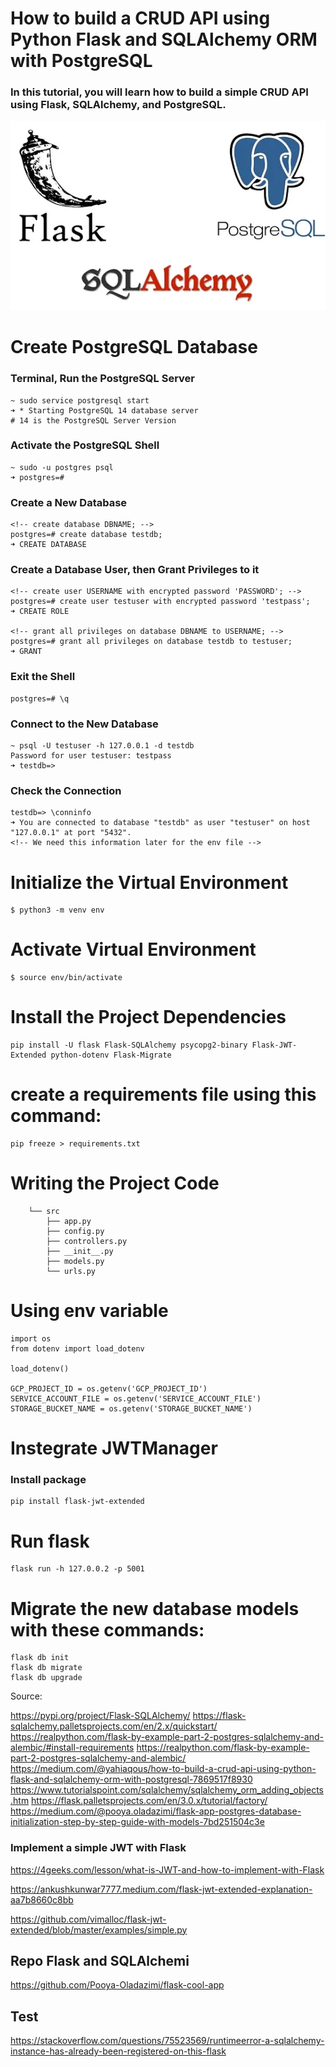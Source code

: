 # How to build a CRUD API using Python Flask and SQLAlchemy ORM with PostgreSQL


### In this tutorial, you will learn how to build a simple CRUD API using Flask, SQLAlchemy, and PostgreSQL.

![alt text](https://github.com/akkaoui-abdou/CRUD-API-Flask-SQLAlchemy/blob/main/imges/Flask-SQLAlchemi-PosgreSQL.png)

# Create PostgreSQL Database

### Terminal, Run the PostgreSQL Server

    ~ sudo service postgresql start
    ➜ * Starting PostgreSQL 14 database server
    # 14 is the PostgreSQL Server Version

### Activate the PostgreSQL Shell

    ~ sudo -u postgres psql
    ➜ postgres=#

### Create a New Database

    <!-- create database DBNAME; -->
    postgres=# create database testdb;
    ➜ CREATE DATABASE

### Create a Database User, then Grant Privileges to it

    <!-- create user USERNAME with encrypted password 'PASSWORD'; -->
    postgres=# create user testuser with encrypted password 'testpass';
    ➜ CREATE ROLE

    <!-- grant all privileges on database DBNAME to USERNAME; -->
    postgres=# grant all privileges on database testdb to testuser;
    ➜ GRANT

### Exit the Shell

    postgres=# \q


### Connect to the New Database

    ~ psql -U testuser -h 127.0.0.1 -d testdb
    Password for user testuser: testpass
    ➜ testdb=>


### Check the Connection

    testdb=> \conninfo
    ➜ You are connected to database "testdb" as user "testuser" on host "127.0.0.1" at port "5432".
    <!-- We need this information later for the env file -->


# Initialize the Virtual Environment

    $ python3 -m venv env

# Activate Virtual Environment

    $ source env/bin/activate


# Install the Project Dependencies

    pip install -U flask Flask-SQLAlchemy psycopg2-binary Flask-JWT-Extended python-dotenv Flask-Migrate

# create a requirements file using this command:

    pip freeze > requirements.txt


# Writing the Project Code

        └── src
            ├── app.py
            ├── config.py
            ├── controllers.py
            ├── __init__.py
            ├── models.py
            └── urls.py



# Using env variable

    import os
    from dotenv import load_dotenv

    load_dotenv()

    GCP_PROJECT_ID = os.getenv('GCP_PROJECT_ID')
    SERVICE_ACCOUNT_FILE = os.getenv('SERVICE_ACCOUNT_FILE')
    STORAGE_BUCKET_NAME = os.getenv('STORAGE_BUCKET_NAME')



# Instegrate JWTManager

### Install package 

    pip install flask-jwt-extended

# Run flask
    flask run -h 127.0.0.2 -p 5001


# Migrate the new database models with these commands:

    flask db init
    flask db migrate
    flask db upgrade



Source:

https://pypi.org/project/Flask-SQLAlchemy/
https://flask-sqlalchemy.palletsprojects.com/en/2.x/quickstart/
https://realpython.com/flask-by-example-part-2-postgres-sqlalchemy-and-alembic/#install-requirements
https://realpython.com/flask-by-example-part-2-postgres-sqlalchemy-and-alembic/
https://medium.com/@yahiaqous/how-to-build-a-crud-api-using-python-flask-and-sqlalchemy-orm-with-postgresql-7869517f8930
https://www.tutorialspoint.com/sqlalchemy/sqlalchemy_orm_adding_objects.htm
https://flask.palletsprojects.com/en/3.0.x/tutorial/factory/
https://medium.com/@pooya.oladazimi/flask-app-postgres-database-initialization-step-by-step-guide-with-models-7bd251504c3e


### Implement a simple JWT with Flask

https://4geeks.com/lesson/what-is-JWT-and-how-to-implement-with-Flask

https://ankushkunwar7777.medium.com/flask-jwt-extended-explanation-aa7b8660c8bb

https://github.com/vimalloc/flask-jwt-extended/blob/master/examples/simple.py


## Repo Flask and SQLAlchemi

https://github.com/Pooya-Oladazimi/flask-cool-app

## Test

https://stackoverflow.com/questions/75523569/runtimeerror-a-sqlalchemy-instance-has-already-been-registered-on-this-flask